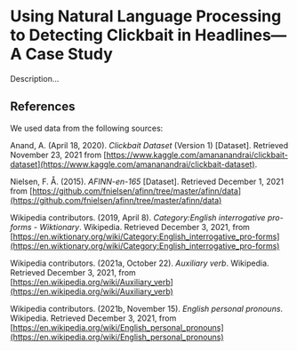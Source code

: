 # Using Natural Language Processing to Detecting Clickbait in Headlines—A Case Study

Description...

## References

We used data from the following sources:

Anand, A. (April 18, 2020). _Clickbait Dataset_ (Version 1) [Dataset]. Retrieved November 23, 2021 from [https://www.kaggle.com/amananandrai/clickbait-dataset](https://www.kaggle.com/amananandrai/clickbait-dataset).

Nielsen, F. Å. (2015). _AFINN-en-165_ [Dataset]. Retrieved December 1, 2021 from [https://github.com/fnielsen/afinn/tree/master/afinn/data](https://github.com/fnielsen/afinn/tree/master/afinn/data)

Wikipedia contributors. (2019, April 8). _Category:English interrogative pro-forms - Wiktionary_. Wikipedia. Retrieved December 3, 2021, from [https://en.wiktionary.org/wiki/Category:English_interrogative_pro-forms](https://en.wiktionary.org/wiki/Category:English_interrogative_pro-forms)

Wikipedia contributors. (2021a, October 22). _Auxiliary verb_. Wikipedia. Retrieved December 3, 2021, from [https://en.wikipedia.org/wiki/Auxiliary_verb](https://en.wikipedia.org/wiki/Auxiliary_verb)

Wikipedia contributors. (2021b, November 15). _English personal pronouns_. Wikipedia. Retrieved December 3, 2021, from [https://en.wikipedia.org/wiki/English_personal_pronouns](https://en.wikipedia.org/wiki/English_personal_pronouns)
